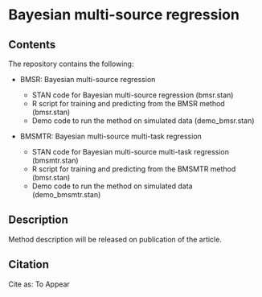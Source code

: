 # Bayesian multi-source regression

## Contents
The repository contains the following:

* BMSR: Bayesian multi-source regression
	* STAN code for Bayesian multi-source regression (bmsr.stan)
	* R script for training and predicting from the BMSR method (bmsr.stan)
	* Demo code to run the method on simulated data (demo_bmsr.stan)
 
* BMSMTR: Bayesian multi-source multi-task regression
	* STAN code for Bayesian multi-source multi-task regression (bmsmtr.stan)
	* R script for training and predicting from the BMSMTR method (bmsr.stan)
	* Demo code to run the method on simulated data (demo_bmsmtr.stan)

## Description
Method description will be released on publication of the article.

## Citation
Cite as: To Appear <citation information comes here>
